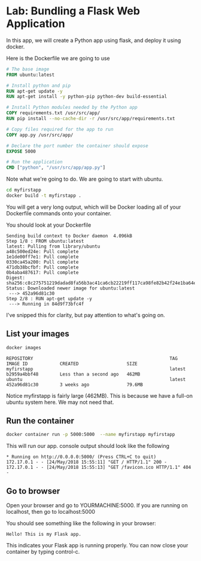 <link rel='stylesheet' href='../../assets/css/main.css'/>

# Lab: Bundling a Flask Web Application

In this app, we will create a Python app using flask, and deploy it using docker.


Here is the Dockerfile we are going to use

```Dockerfile
# The base image
FROM ubuntu:latest

# Install python and pip
RUN apt-get update -y
RUN apt-get install -y python-pip python-dev build-essential

# Install Python modules needed by the Python app
COPY requirements.txt /usr/src/app/
RUN pip install --no-cache-dir -r /usr/src/app/requirements.txt

# Copy files required for the app to run
COPY app.py /usr/src/app/

# Declare the port number the container should expose
EXPOSE 5000

# Run the application
CMD ["python", "/usr/src/app/app.py"]
```

Note what we're going to do.  We are going to start with ubuntu.

```bash
cd myfirstapp
docker build -t myfirstapp .
```

You will get a very long output, which will be Docker loading all of your
Dockerfile commands onto your container.

You should look at your Dockerfile

```console
Sending build context to Docker daemon  4.096kB
Step 1/8 : FROM ubuntu:latest
latest: Pulling from library/ubuntu
a48c500ed24e: Pull complete
1e1de00ff7e1: Pull complete
0330ca45a200: Pull complete
471db38bcfbf: Pull complete
0b4aba487617: Pull complete
Digest: sha256:c8c275751219dadad8fa56b3ac41ca6cb22219ff117ca98fe82b42f24e1ba64e
Status: Downloaded newer image for ubuntu:latest
 ---> 452a96d81c30
Step 2/8 : RUN apt-get update -y
 ---> Running in 84d9f73bfc4f
```

I've snipped this for clarity, but pay attention to what's going on.


## List your images

```bash
docker images
```

```console
REPOSITORY                                                   TAG                 IMAGE ID            CREATED                  SIZE
myfirstapp                                                   latest              b2959a4bbf48        Less than a second ago   462MB
ubuntu                                                       latest              452a96d81c30        3 weeks ago              79.6MB
```

Notice myfirstapp is fairly large (462MB). This is because we have a full-on ubuntu system here.  We may not  need that.

## Run the container

```bash
docker container run -p 5000:5000  --name myfirstapp myfirstapp
```

This will run our app.  console output should look like the following

```console
* Running on http://0.0.0.0:5000/ (Press CTRL+C to quit)
172.17.0.1 - - [24/May/2018 15:55:11] "GET / HTTP/1.1" 200 -
172.17.0.1 - - [24/May/2018 15:55:13] "GET /favicon.ico HTTP/1.1" 404 -
```

## Go to browser

Open your browser and go to YOURMACHINE:5000.  If you are running on localhost, then go to localhost:5000

You should see something like the following in your browser:

```console
Hello! This is my Flask app.
```

This indicates your Flask app is running properly. You can now close your container by typing control-c.

